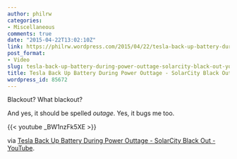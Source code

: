 ```yaml
---
author: philrw
categories:
- Miscellaneous
comments: true
date: "2015-04-22T13:02:10Z"
link: https://philrw.wordpress.com/2015/04/22/tesla-back-up-battery-during-power-outtage-solarcity-black-out-youtube/
post_format:
- Video
slug: tesla-back-up-battery-during-power-outtage-solarcity-black-out-youtube
title: Tesla Back Up Battery During Power Outtage - SolarCity Black Out - YouTube
wordpress_id: 85672
---
```


Blackout? What blackout?

And yes, it should be spelled _outage_. Yes, it bugs me too.

{{< youtube _BW1nzFk5XE >}}

via [Tesla Back Up Battery During Power Outtage - SolarCity Black Out - YouTube](https://www.youtube.com/watch?v=_BW1nzFk5XE).